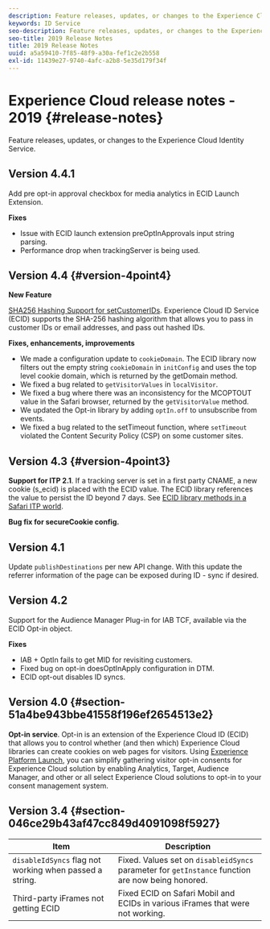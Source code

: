 ```yaml
---
description: Feature releases, updates, or changes to the Experience Cloud Identity Service.
keywords: ID Service
seo-description: Feature releases, updates, or changes to the Experience Cloud Identity Service.
seo-title: 2019 Release Notes
title: 2019 Release Notes
uuid: a5a59410-7f85-48f9-a30a-fef1c2e2b558
exl-id: 11439e27-9740-4afc-a2b8-5e35d179f34f
---
```

# Experience Cloud release notes - 2019 {#release-notes}

Feature releases, updates, or changes to the Experience Cloud Identity Service.

## Version 4.4.1

Add pre opt-in approval checkbox for media analytics in ECID Launch Extension.

**Fixes**

* Issue with ECID launch extension preOptInApprovals input string parsing.
* Performance drop when trackingServer is being used.

## Version 4.4 {#version-4point4}

**New Feature**

[SHA256 Hashing Support for setCustomerIDs](/help/reference/hashing-support.md). Experience Cloud ID Service (ECID) supports the SHA-256 hashing algorithm that allows you to pass in customer IDs or email addresses, and pass out hashed IDs.

**Fixes, enhancements, improvements**

* We made a configuration update to `cookieDomain`. The ECID library now filters out the empty string `cookieDomain` in `initConfig` and uses the top level cookie domain, which is returned by the getDomain method.
* We fixed a bug related to `getVisitorValues` in `localVisitor`.
* We fixed a bug where there was an inconsistency for the MCOPTOUT value in the Safari browser, returned by the `getVisitorValue` method.
* We updated the Opt-in library by adding `optIn.off` to unsubscribe from events.
* We fixed a bug related to the setTimeout function, where `setTimeout` violated the Content Security Policy (CSP) on some customer sites.

## Version 4.3 {#version-4point3}

**Support for ITP 2.1**. If a tracking server is set in a first party CNAME, a new cookie (s_ecid) is placed with the ECID value. The ECID library references the value to persist the ID beyond 7 days. See [ECID library methods in a Safari ITP world](/help/reference/ecid-library-methods.md).

**Bug fix for secureCookie config.**

## Version 4.1

Update `publishDestinations` per new API change. With this update the referrer information of the page can be exposed during ID - sync if desired.
 
## Version 4.2

Support for the Audience Manager Plug-in for IAB TCF, available via the ECID Opt-in object.

**Fixes**

* IAB + OptIn fails to get MID for revisiting customers.
* Fixed bug on opt-in doesOptInApply configuration in DTM.
* ECID opt-out disables ID syncs.

## Version 4.0 {#section-51a4be943bbe41558f196ef2654513e2}

**Opt-in service**. Opt-in is an extension of the Experience Cloud ID (ECID) that allows you to control whether (and then which) Experience Cloud libraries can create cookies on web pages for visitors. Using [Experience Platform Launch](https://docs.adobelaunch.com/), you can simplify gathering visitor opt-in consents for Experience Cloud solution by enabling Analytics, Target, Audience Manager, and other or all select Experience Cloud solutions to opt-in to your consent management system.

## Version 3.4 {#section-046ce29b43af47cc849d4091098f5927}

|  Item  | Description  |
|---|---|
| `disableIdSyncs` flag not working when passed a string.  |Fixed. Values set on `disableidSyncs` parameter for `getInstance` function are now being honored.  |
|  Third-party iFrames not getting ECID  | Fixed ECID on Safari Mobil and ECIDs in various iFrames that were not working.  |
